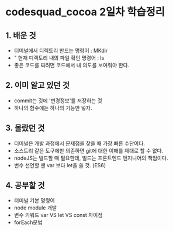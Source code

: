 # codesquad_cocoa 2일차 학습정리



## 1. 배운 것
* 터미널에서 디렉토리 만드는 명령어 : MKdir
* "     현재 디렉토리 내의 파일 확인 명령어 : ls
* 좋은 코드를 짜려면 코드에서 내 의도를 보여줘야 한다.

## 2. 이미 알고 있던 것
* commit는 깃에 '변경정보'를 저장하는 것
* 하나의 함수에는 하나의 기능만 넣자.

## 3. 몰랐던 것
* 터미널은 개발 과정에서 문제점을 찾을 때 가장 빠른 수단이다.
* 소스트리 같은 도구에만 의존하면 git에 대한 이해를 제대로 할 수 없다.
* nodeJS는 빌드할 때 필요한데, 빌드는 프론트엔드 엔지니어의 책임이다.
* 변수 선언할 땐 var 보다 let을 쓸 것. (ES6)

## 4. 공부할 것
* 터미널 기본 명령어
* node module 개발
* 변수 키워드 var VS let VS const 차이점
* forEach문법
